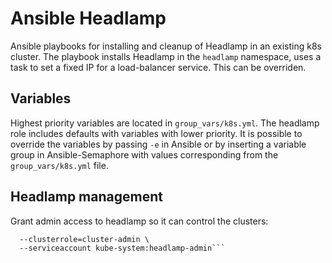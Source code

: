 # Ansible Headlamp
Ansible playbooks for installing and cleanup of Headlamp in an existing k8s cluster. The playbook installs Headlamp in the `headlamp` namespace, uses a task to set a fixed IP for a load-balancer service. This can be overriden.

## Variables
Highest priority variables are located in `group_vars/k8s.yml`. The headlamp role includes defaults with variables with lower priority. It is possible to override the variables by passing `-e` in Ansible or by inserting a variable group in Ansible-Semaphore with values corresponding from the `group_vars/k8s.yml` file. 

## Headlamp management
Grant admin access to headlamp so it can control the clusters: 
```kubectl create clusterrolebinding headlamp-admin-crb \
  --clusterrole=cluster-admin \
  --serviceaccount kube-system:headlamp-admin```

